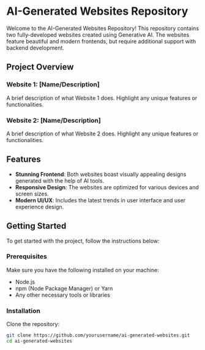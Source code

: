 # AI-Generated Websites Repository

Welcome to the AI-Generated Websites Repository! This repository contains two fully-developed websites created using Generative AI. The websites feature beautiful and modern frontends, but require additional support with backend development. 

## Project Overview

### Website 1: [Name/Description]
A brief description of what Website 1 does. Highlight any unique features or functionalities.

### Website 2: [Name/Description]
A brief description of what Website 2 does. Highlight any unique features or functionalities.

## Features

- **Stunning Frontend**: Both websites boast visually appealing designs generated with the help of AI tools.
- **Responsive Design**: The websites are optimized for various devices and screen sizes.
- **Modern UI/UX**: Includes the latest trends in user interface and user experience design.

## Getting Started

To get started with the project, follow the instructions below:

### Prerequisites

Make sure you have the following installed on your machine:
- Node.js
- npm (Node Package Manager) or Yarn
- Any other necessary tools or libraries

### Installation

Clone the repository:

```bash
git clone https://github.com/yourusername/ai-generated-websites.git
cd ai-generated-websites
